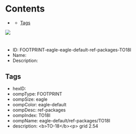 



Contents
========

* [](#)
	* [Tags](#tags)
  
![][im]
# 

- ID: FOOTPRINT-eagle-eagle-default-ref-packages-TO18I
- Name: 
- Description: 

## Tags

- hexID: 
- oompType: FOOTPRINT
- oompSize: eagle
- oompColor: eagle-default
- oompDesc: ref-packages
- oompIndex: TO18I
- oompName: eagle-default/ref-packages/TO18I
- description: &lt;b&gt;TO-18&lt;/b&gt;&lt;p&gt;&#xD;
grid 2.54



[im]: image.png
